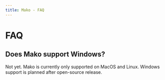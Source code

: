 ```yaml
---
title: Mako - FAQ
---
```


# FAQ

## Does Mako support Windows?

Not yet. Mako is currently only supported on MacOS and Linux. Windows support is planned after open-source release.
